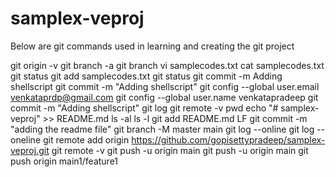 # samplex-veproj

Below are git commands used in learning and creating the git project

git origin -v
    git branch -a
    git branch
    vi samplecodes.txt
    cat samplecodes.txt
    git status
    git add samplecodes.txt
    git status
    git commit -m Adding shellscript
    git commit -m "Adding shellscript"
    git config --global user.email venkataprdp@gmail.com
    git config --global user.name venkatapradeep
    git commit -m "Adding shellscript"
    git log
    git remote -v
    pwd
    echo "# samplex-veproj" >> README.md
    ls -al
    ls -l
    git add README.md
    LF
    git commit -m "adding the readme file"
    git branch -M master main
    git log --online
    git log --oneline
    git remote add origin https://github.com/gopisettypradeep/samplex-veproj.git
    git remote -v
    git push -u origin main
    git push -u origin main
    git push origin main1/feature1
    
